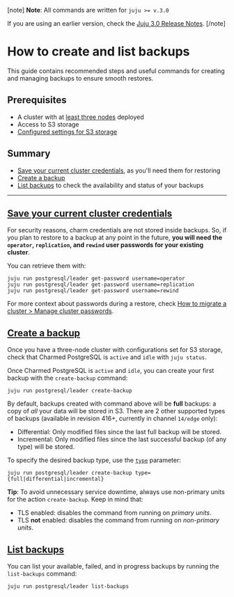 [note]
**Note**: All commands are written for `juju >= v.3.0`

If you are using an earlier version, check the [Juju 3.0 Release Notes](https://juju.is/docs/juju/roadmap#heading--juju-3-0-0---22-oct-2022).
[/note]

# How to create and list backups

This guide contains recommended steps and useful commands for creating and managing backups to ensure smooth restores.

## Prerequisites
* A cluster with at [least three nodes](/t/charmed-postgresql-how-to-manage-units/9689?channel=14/stable) deployed
* Access to S3 storage
* [Configured settings for S3 storage](/t/charmed-postgresql-how-to-configure-s3/9681?channel=14/stable)

## Summary
- [Save your current cluster credentials](#heading--save-credentials), as you'll need them for restoring
- [Create a backup](#heading--create-backup) 
- [List backups](#heading--list-backups) to check the availability and status of your backups

---

<a href="#heading--save-credentials"><h2 id="heading--save-credentials">Save your current cluster credentials</h2></a>
For security reasons, charm credentials are not stored inside backups. So, if you plan to restore to a backup at any point in the future, **you will need the `operator`, `replication`, and `rewind` user passwords for your existing cluster**.

You can retrieve them with:
```shell
juju run postgresql/leader get-password username=operator
juju run postgresql/leader get-password username=replication
juju run postgresql/leader get-password username=rewind
``` 
For more context about passwords during a restore, check [How to migrate a cluster > Manage cluster passwords](/t/9691#heading--manage-cluster-passwords).

<a href="#heading--create-backup"><h2 id="heading--create-backup">Create a backup</h2></a>
Once you have a three-node cluster with configurations set for S3 storage, check that Charmed PostgreSQL is `active` and `idle` with `juju status`. 

Once Charmed PostgreSQL is `active` and `idle`, you can create your first backup with the `create-backup` command:
```shell
juju run postgresql/leader create-backup
```
By default, backups created with command above will be **full** backups: a copy of *all* your data will be stored in S3. There are 2 other supported types of backups (available in revision 416+, currently in channel `14/edge` only):
* Differential: Only modified files since the last full backup will be stored.
* Incremental: Only modified files since the last successful backup (of any type) will be stored.

To specify the desired backup type, use the [`type`](https://charmhub.io/postgresql/actions?channel=14/edge#create-backup) parameter:
```shell
juju run postgresql/leader create-backup type={full|differential|incremental}
```

**Tip**: To avoid unnecessary service downtime, always use non-primary units for the action `create-backup`. Keep in mind that:
* TLS enabled:  disables the command from running on *primary units*.
* TLS **not** enabled: disables the command from running on *non-primary units*.

<a href="#heading--list-backups"><h2 id="heading--list-backups">List backups</h2></a>
You can list your available, failed, and in progress backups by running the `list-backups` command:
```shell
juju run postgresql/leader list-backups
```